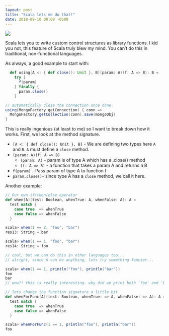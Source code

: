 ```yaml
---
layout: post
title: "Scala lets me do that!"
date: 2018-09-10 00:09 -0500
---
```




![](https://media.giphy.com/media/SJX3gbZ2dbaEhU92Pu/giphy.gif)



Scala lets you to write custom control structures as library functions. I kid you not, this feature of Scala truly blew my mind. You can’t do this in traditional, non-functional languages. 



As always, a good example to start with:

```scala
  def using[A <: { def close(): Unit }, B](param: A)(f: A => B): B =
    try {
      f(param)
    } finally {
      param.close()
    }

// automatically close the connection once done
using(MongoFactory.getConnection) { conn =>
  MongoFactory.getCollection(conn).save(mongoObj)
}

```

This is really ingenious (at least to me) so I want to break down how it works. First, we look at the method signature. 

- `[A <: { def close(): Unit }, B]` - We are defining two types here `A` and `B`. `A` must define a `close` method.
- `(param: A)(f: A => B)`
  - `(param: A)` - param is of type A which has a .close() method
  - `(f: A => B)` - a function that takes a param A and returns a B
- `f(param)` - Pass param of type A to function f
- `param.close()`- since type A has a `close` method, we call it here.


Another example:

```scala
// Our own if/then/else operator
def when[A](test: Boolean, whenTrue: A, whenFalse: A): A = 
  test match {
    case true  => whenTrue
    case false => whenFalse
  }

scala> when(1 == 2, "foo", "bar")
res13: String = bar

scala> when(1 == 1, "foo", "bar")
res14: String = foo

// cool, but we can do this in other languages too...
// alright, since A can be anything, lets try something fancier...

scala> when(1 == 1, println("foo"), println("bar"))
foo
bar
// wow?! this is really interesting. why did we print both `foo` and `bar`.

// lets change the function signature a little bit
def whenForFunc[A](test: Boolean, whenTrue: => A, whenFalse: => A): A = 
  test match {
    case true  => whenTrue
    case false => whenFalse
  }

scala> whenForFunc(1 == 1, println("foo"), println("bar"))
foo

```

